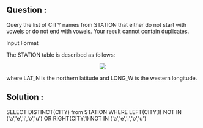 ## Question :

Query the list of CITY names from STATION that either do not start with vowels or do not end with vowels. Your result cannot contain duplicates.

Input Format

The STATION table is described as follows:

<div align="center">
    <img src="https://s3.amazonaws.com/hr-challenge-images/9336/1449345840-5f0a551030-Station.jpg">
</div>

where LAT_N is the northern latitude and LONG_W is the western longitude.

## Solution :

SELECT DISTINCT(CITY) from STATION WHERE
LEFT(CITY,1) NOT IN ('a','e','i','o','u')
OR 
RIGHT(CITY,1) NOT IN ('a','e','i','o','u')
 